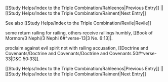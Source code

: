 [[Study Helps/Index to the Triple Combination/Rahleenos|Previous Entry]]  ||  [[Study Helps/Index to the Triple Combination/Raiment|Next Entry]]

 See also [[Study Helps/Index to the Triple Combination/Revile|Revile]]

 some return railing for railing, others receive railings humbly, [[Book of Mormon/3 Nephi/3 Nephi 6#^verse-13|3 Ne. 6:13]].

 proclaim against evil spirit not with railing accusation, [[Doctrine and Covenants/Doctrine and Covenants/Doctrine and Covenants 50#^verse-33|D&C 50:33]].

[[Study Helps/Index to the Triple Combination/Rahleenos|Previous Entry]]  ||  [[Study Helps/Index to the Triple Combination/Raiment|Next Entry]]